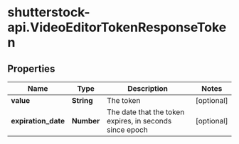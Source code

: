 # shutterstock-api.VideoEditorTokenResponseToken

## Properties
Name | Type | Description | Notes
------------ | ------------- | ------------- | -------------
**value** | **String** | The token | [optional] 
**expiration_date** | **Number** | The date that the token expires, in seconds since epoch | [optional] 


